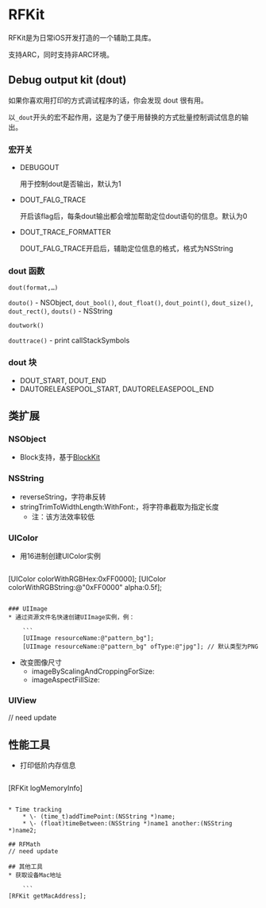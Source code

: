 # RFKit
RFKit是为日常iOS开发打造的一个辅助工具库。

支持ARC，同时支持非ARC环境。

## Debug output kit (dout)
如果你喜欢用打印的方式调试程序的话，你会发现 dout 很有用。

以`_dout`开头的宏不起作用，这是为了便于用替换的方式批量控制调试信息的输出。

### 宏开关
* DEBUGOUT
	
	用于控制dout是否输出，默认为1
	 
	
* DOUT_FALG_TRACE

	开启该flag后，每条dout输出都会增加帮助定位dout语句的信息。默认为0
	
* DOUT_TRACE_FORMATTER

	DOUT_FALG_TRACE开启后，辅助定位信息的格式，格式为NSString

### dout 函数
`dout(format,…)`

`douto()` - NSObject, `dout_bool()`, `dout_float()`, `dout_point()`, `dout_size()`, `dout_rect()`, `douts()` - NSString

`doutwork()`

`douttrace()` - print callStackSymbols

### dout 块
* DOUT_START, DOUT_END
* DAUTORELEASEPOOL_START, DAUTORELEASEPOOL_END


## 类扩展
### NSObject
* Block支持，基于[BlockKit](https://github.com/zwaldowski/BlocksKit)

### NSString
* reverseString，字符串反转
* stringTrimToWidthLength:WithFont:，将字符串截取为指定长度
	* 注：该方法效率较低

### UIColor
* 用16进制创建UIColor实例

	```
[UIColor colorWithRGBHex:0xFF0000];
[UIColor colorWithRGBString:@"0xFF0000" alpha:0.5f];
```
	
### UIImage
* 通过资源文件名快速创建UIImage实例，例：

	```
	[UIImage resourceName:@"pattern_bg"];
	[UIImage resourceName:@"pattern_bg" ofType:@"jpg"]; // 默认类型为PNG
```
* 改变图像尺寸
	* imageByScalingAndCroppingForSize:
	* imageAspectFillSize: 

### UIView
// need update

## 性能工具
* 打印低阶内存信息

	```
[RFKit logMemoryInfo]
``` 

* Time tracking
	* \- (time_t)addTimePoint:(NSString *)name;
	* \- (float)timeBetween:(NSString *)name1 another:(NSString *)name2;
	
## RFMath
// need update

## 其他工具
* 获取设备Mac地址

	```
[RFKit getMacAddress];
```
